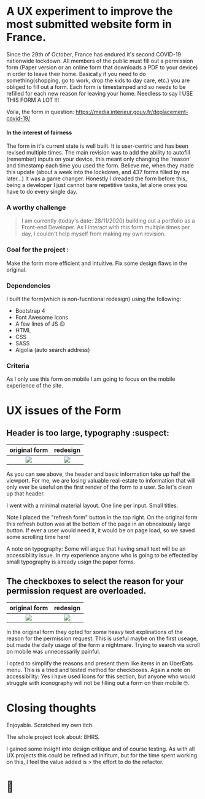 # A UX experiment to improve the most submitted website form in France.

Since the 29th of October, France has endured it's second COVID-19 nationwide lockdown.
All members of the public must fill out a permission form (Paper version or an online form that downloads a PDF to your device) in order to leave their home.
Basically if you need to do something(shopping, go to work, drop the kids to day care, etc.) you are obliged to fill out a form.
Each form is timestamped and so needs to be refilled for each new reason for leaving your home.
Needless to say I USE THIS FORM A LOT !!!

Voila, the form in question: https://media.interieur.gouv.fr/deplacement-covid-19/

#### In the interest of fairness

The form in it's current state is well built. It is user-centric and has been revised multiple times. The main revision was to add the ability to autofill (remember) inputs on your device, this meant only changing the 'reason' and timestamp each time you used the form. Believe me, when they made this update (about a week into the lockdown, and 437 forms filled by me later...) It was a game changer. Honestly I dreaded the form before this, being a developer I just cannot bare repetitive tasks, let alone ones you have to do every single day.

### A worthy challenge

> I am currently (today's date: 28/11/2020) building out a portfolio as a Front-end Developer. As I interact with this form multiple times per day, I couldn't help myself from making my own revision.

### Goal for the project :

Make the form more efficient and intuitive. Fix some design flaws in the original.

### Dependencies

I built the form(which is non-fucntional redesign) using the following:

- Bootstrap 4
- Font Awesome Icons
- A few lines of JS :wink:
- HTML
- CSS
- SASS
- Algolia (auto search address)

### Criteria

As I only use this form on mobile I am going to focus on the mobile experience of the site.

# UX issues of the Form

## Header is too large, typography :suspect:


original form           |  redesign
:-------------------------:|:-------------------------:
![](https://i.ibb.co/18djGrz/old-form.png)  |  ![](https://i.ibb.co/gV4Pkg4/new-form.png)

As you can see above, the header and basic information take up half the viewport.
For me, we are losing valuable real-estate to information that will only ever be useful on the first render of the form to a user.
So let's clean up that header.

I went with a minimal material layout. One line per input. Small titles. 

Note I placed the "refresh form" button in the top right. On the original form this refresh button was at the bottom of the page in an obnoxiously large 
button. If ever a user would need it, it would be on page load, so we saved some scrolling time here!

A note on typography: Some will argue that having small text will be an accessibility issue.
In my experience anyone who is going to be effected by small typography is already usign the paper forms.



## The checkboxes to select the reason for your permission request are overloaded.


original form           |  redesign
:-------------------------:|:-------------------------:
![](https://i.ibb.co/KhdRmBv/original-form-2.png)  |  ![](https://i.ibb.co/zsGNFZL/redesign-form-2.png)

In the original form they opted for some heavy text explinations of the reason for the permission request.
This is useful maybe on the first useage, but made the daily usage of the form a nightmare. Trying to search 
via scroll on mobile was unnecessarily painful. 

I opted to simplify the reasons and present them like items in an UberEats menu.
This is a tried and tested method for checkboxes.
Again a note on accessibility: Yes i have used Icons for this section, but anyone who would struggle with 
iconography will not be filling out a form on their mobile :nerd_face:.

# Closing thoughts

Enjoyable. Scratched my own itch. 

The whole project took about: 8HRS.

I gained some insight into design critique and of course testing. 
As with all UX projects this could be refined ad inifitum, but for the time spent working on this, 
I feel the value added is > the effort to do the refactor.

# :wave:
